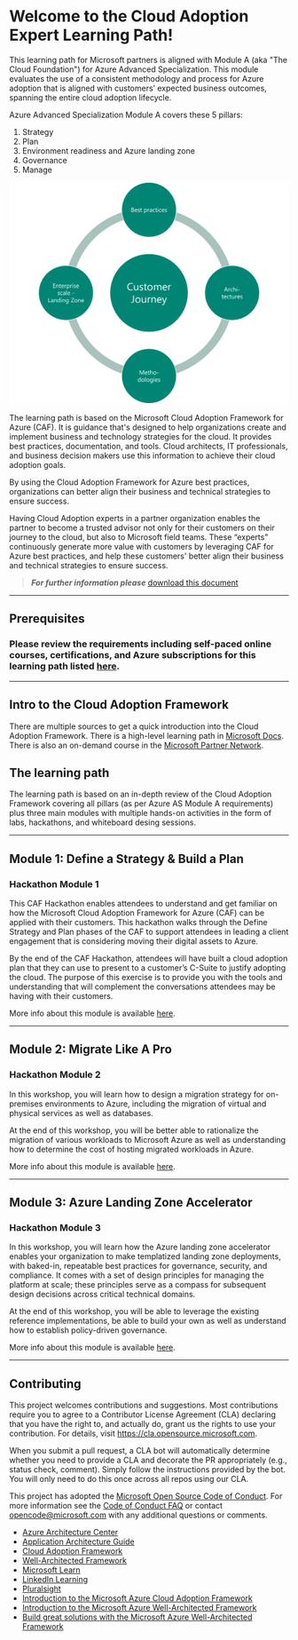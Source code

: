 # Welcome to the Cloud Adoption Expert Learning Path!

This learning path for Microsoft partners is aligned with Module A (aka "The Cloud Foundation") for Azure Advanced Specialization. This module evaluates the use of a consistent methodology and process for Azure adoption that is aligned with customers’ expected business outcomes, spanning the entire cloud adoption lifecycle.

Azure Advanced Specialization Module A covers these 5 pillars:

1. Strategy
2. Plan
3. Environment readiness and Azure landing zone
4. Governance
5. Manage

![CAF Expert](./images/caf-expert.png)

The learning path is based on the Microsoft Cloud Adoption Framework for Azure (CAF). It is guidance that's designed to help organizations create and implement business and technology strategies for the cloud. It provides best practices, documentation, and tools. Cloud architects, IT professionals, and business decision makers use this information to achieve their cloud adoption goals.

By using the Cloud Adoption Framework for Azure best practices, organizations can better align their business and technical strategies to ensure success. 


Having Cloud Adoption experts in a partner organization enables the partner to become a trusted advisor not only for their customers on their journey to the cloud, but also to Microsoft field teams. These “experts” continuously generate more value  with customers by leveraging CAF for Azure best practices, and help these customers' better align their business and technical strategies to ensure success.

> **_For further information please_** [download this document](./sources/CAF%20Expert.pdf)

---

## Prerequisites

### Please review the requirements including self-paced online courses, certifications, and Azure subscriptions for this learning path listed [here](https://github.com/jonathan-vella/CAF-Expert-Learning-Path/blob/main/agenda-and-requirements.md).

---

## Intro to the Cloud Adoption Framework

There are multiple sources to get a quick introduction into the Cloud Adoption Framework. There is a high-level learning path in [Microsoft Docs](https://docs.microsoft.com/learn/modules/microsoft-cloud-adoption-framework-for-azure/).
There is also an on-demand course in the [Microsoft Partner Network](https://partner.microsoft.com/en-us/training/assets/collection/cloud-adoption-framework-for-microsoft-azure#/).

## The learning path

The learning path is based on an in-depth review of the Cloud Adoption Framework covering all pillars (as per Azure AS Module A requirements) plus three main modules with multiple hands-on activities in the form of labs, hackathons, and whiteboard desing sessions.

---

## Module 1: Define a Strategy & Build a Plan

### Hackathon Module 1

This CAF Hackathon enables attendees to understand and get familiar on how the Microsoft Cloud Adoption Framework for Azure (CAF) can be applied with their customers. This hackathon walks through the Define Strategy and Plan phases of the CAF to support attendees in leading a client engagement that is considering moving their digital assets to Azure.

By the end of the CAF Hackathon, attendees will have built a cloud adoption plan that they can use to present to a customer’s C-Suite to justify adopting the cloud. The purpose of this exercise is to provide you with the tools and understanding that will complement the conversations attendees may be having with their customers.

More info about this module is available [here](https://github.com/jonathan-vella/CAF-Expert-Learning-Path/blob/main/02-CAF%20Basic%20-%20Strategy%20and%20Plan/README.md).

---

## Module 2: Migrate Like A Pro

### Hackathon Module 2

In this workshop, you will learn how to design a migration strategy for on-premises environments to Azure, including the migration of virtual and physical services as well as databases.

At the end of this workshop, you will be better able to rationalize the migration of various workloads to Microsoft Azure as well as understanding how to determine the cost of hosting migrated workloads in Azure.

More info about this module is available [here](https://github.com/jonathan-vella/CAF-Expert-Learning-Path/blob/main/03-CAF%20Migrate%20-%20LoB%20Migration/README.md).

---

## Module 3: Azure Landing Zone Accelerator

### Hackathon Module 3

In this workshop, you will learn how the Azure landing zone accelerator enables your organization to make templatized landing zone deployments, with baked-in, repeatable best practices for governance, security, and compliance. It comes with a set of design principles for managing the platform at scale; these principles serve as a compass for subsequent design decisions across critical technical domains.

At the end of this workshop, you will be able to leverage the existing reference implementations, be able to build your own as well as understand how to establish policy-driven governance.

More info about this module is available [here](https://github.com/jonathan-vella/CAF-Expert-Learning-Path/blob/main/04-CAF%20Advanced%20-%20Landing%20Zones%20Accelerator/README.md).

---

## Contributing

This project welcomes contributions and suggestions.  Most contributions require you to agree to a
Contributor License Agreement (CLA) declaring that you have the right to, and actually do, grant us
the rights to use your contribution. For details, visit https://cla.opensource.microsoft.com.

When you submit a pull request, a CLA bot will automatically determine whether you need to provide
a CLA and decorate the PR appropriately (e.g., status check, comment). Simply follow the instructions
provided by the bot. You will only need to do this once across all repos using our CLA.

This project has adopted the [Microsoft Open Source Code of Conduct](https://opensource.microsoft.com/codeofconduct/).
For more information see the [Code of Conduct FAQ](https://opensource.microsoft.com/codeofconduct/faq/) or
contact [opencode@microsoft.com](mailto:opencode@microsoft.com) with any additional questions or comments.

- [Azure Architecture Center](https://docs.microsoft.com/en-us/azure/architecture/)
- [Application Architecture Guide](https://docs.microsoft.com/en-us/azure/architecture/guide/)
- [Cloud Adoption Framework](https://docs.microsoft.com/en-us/azure/cloud-adoption-framework/)
- [Well-Architected Framework](https://docs.microsoft.com/en-us/azure/architecture/framework/)
- [Microsoft Learn](https://docs.microsoft.com/en-us/learn/roles/solutions-architect)
- [LinkedIn Learning](https://www.linkedin.com/learning/search?keywords=Cloud%20Computing&u=3322)
- [Pluralsight](https://www.pluralsight.com/browse/cloud-computing)
- [Introduction to the Microsoft Azure Cloud Adoption Framework](https://docs.microsoft.com/en-us/learn/modules/microsoft-cloud-adoption-framework-for-azure/)
- [Introduction to the Microsoft Azure Well-Architected Framework](https://docs.microsoft.com/en-us/learn/modules/azure-well-architected-introduction/)
- [Build great solutions with the Microsoft Azure Well-Architected Framework](https://docs.microsoft.com/en-us/learn/paths/azure-well-architected-framework/)
